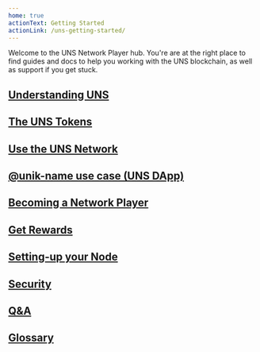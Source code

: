 ```yaml
---
home: true
actionText: Getting Started
actionLink: /uns-getting-started/
---
```


Welcome to the <span title="'Universal-Name-System'">UNS</span> Network Player hub. You're are at the right place to find guides and docs to help you working with the UNS blockchain, as well as support if you get stuck.

## [Understanding UNS](/uns-introduction/)

## [The UNS Tokens](/uns-tokens/)

## [Use the UNS Network](/uns-usethenetwork/)

## [@unik-name use case (UNS DApp)](/uns-unikname/)

## [Becoming a Network Player](/uns-network-player/)

## [Get Rewards](/uns-rewarding/)

## [Setting-up your Node](/uns-setting-up-node/)

## [Security](/uns-security/)

## [Q&A](/uns-qna/)

## [Glossary](/uns-glossary/)

<Footer/>
